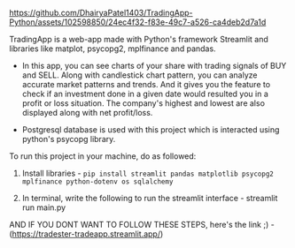 

https://github.com/DhairyaPatel1403/TradingApp-Python/assets/102598850/24ec4f32-f83e-49c7-a526-ca4deb2d7a1d


TradingApp is a web-app made with Python's framework Streamlit and libraries like matplot, psycopg2, mplfinance and pandas.

* In this app, you can see charts of your share with trading signals of BUY and SELL. Along with candlestick chart pattern, you can analyze accurate market patterns and trends. And it gives you the feature to check if an investment done in a given date would resulted you in a profit or loss situation.
The company's highest and lowest are also displayed along with net profit/loss.

* Postgresql database is used with this project which is interacted using python's psycopg library. 

To run this project in your machine, do as followed:

1. Install libraries - 
  `pip install streamlit pandas matplotlib psycopg2 mplfinance python-dotenv os sqlalchemy`

2. In terminal, write the following to run the streamlit interface -
  streamlit run main.py





AND IF YOU DONT WANT TO FOLLOW THESE STEPS, here's the link ;) - (https://tradester-tradeapp.streamlit.app/)
